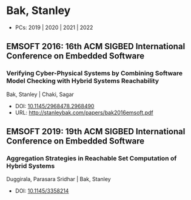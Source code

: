 # Bak, Stanley

* PCs: 2019 | 2020 | 2021 | 2022

## EMSOFT 2016: 16th ACM SIGBED International Conference on Embedded Software

### Verifying Cyber-Physical Systems by Combining Software Model Checking with Hybrid Systems Reachability
Bak, Stanley | Chaki, Sagar
* DOI: [10.1145/2968478.2968490](https://doi.org/10.1145/2968478.2968490)
* URL: <http://stanleybak.com/papers/bak2016emsoft.pdf>

## EMSOFT 2019: 19th ACM SIGBED International Conference on Embedded Software

### Aggregation Strategies in Reachable Set Computation of Hybrid Systems
Duggirala, Parasara Sridhar | Bak, Stanley
* DOI: [10.1145/3358214](https://doi.org/10.1145/3358214)

